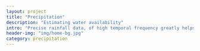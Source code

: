 ```yaml
---
layout: project
title: "Precipitation"
description: "Estimating water availability"
intro: "Precise rainfall data, of high temporal frequency greatly helps advance an understanding of its impact on crops, soil infiltration and groundwater recharge. Free, publicly available, long-term rainfall data in India is generally only available at monthly intervals. While this is sufficient for understanding long term seasonal rainfall trends it is insufficient for deeper analysis. Hourly rainfall data could help model much more accurately how much of rainwater in a watershed infiltrates into the ground. This indirectly could be used to estimate drinking water security, since much of India depends on groundwater for domestic use. Hourly data also helps ascertain the extent of flooding accurately in the event of heavy rainfall events. Daily rainfall data helps capture the phenomenon of dry spells, which can adversely impact crops in areas where supplementary irrigation isn't available, as it is in much of India. This project explores openly available high frequency, high resolution, remotely sensed, rainfall datasets made available by the Tropical Rainfall Monitoring Mission (TRMM), the Global Precipitation Measurement (GPM) and modeled CHIRPS precipitation data. We evaluate these datasets to understand the accuracy of each and their possible use cases. Follow our blog for more"
header-img: "img/home-bg.jpg"
category: precipitation
---
```

